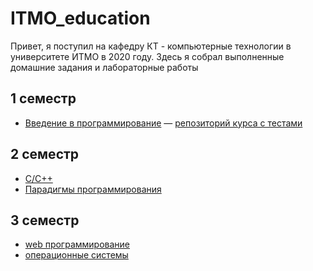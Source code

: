 # ITMO_education

Привет, я поступил на кафедру КТ - компьютерные технологии в университете ИТМО в 2020 году.
Здесь я собрал выполненные домашние задания и лабораторные работы

## 1 семестр

* [Введение в программирование](prog-intro) — [репозиторий курса с тестами](prog-intro-tests)

## 2 семестр

* [C/C++](C++)
* [Парадигмы программирования](prog-paradigms)

## 3 семестр

* [web программирование](web-development)
* [операционные системы](operating-systems)
